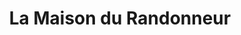 ---
title: "La Maison du Randonneur"
url: /saint-lary-soulan/la-maison-du-randonneur/
shop: agence de voyage
---